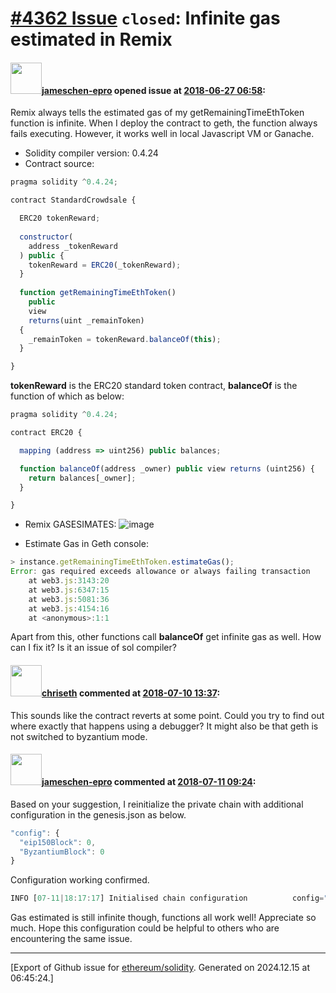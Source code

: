 # [\#4362 Issue](https://github.com/ethereum/solidity/issues/4362) `closed`: Infinite gas estimated in Remix

#### <img src="https://avatars.githubusercontent.com/u/39472215?v=4" width="50">[jameschen-epro](https://github.com/jameschen-epro) opened issue at [2018-06-27 06:58](https://github.com/ethereum/solidity/issues/4362):

Remix always tells the estimated gas of my getRemainingTimeEthToken function is infinite. When I deploy the contract to geth, the function always fails executing. However, it works well in local Javascript VM or Ganache.
* Solidity compiler version: 0.4.24
* Contract source:
```javascript
pragma solidity ^0.4.24;

contract StandardCrowdsale {

  ERC20 tokenReward;
      
  constructor(
    address _tokenReward
  ) public {
    tokenReward = ERC20(_tokenReward);
  }
 
  function getRemainingTimeEthToken()
    public
    view
    returns(uint _remainToken)
  {
    _remainToken = tokenReward.balanceOf(this);
  }

}
```
**tokenReward** is the ERC20 standard token contract, **balanceOf** is the function of which as below:
```javascript
pragma solidity ^0.4.24;

contract ERC20 {

  mapping (address => uint256) public balances;

  function balanceOf(address _owner) public view returns (uint256) {
    return balances[_owner];
  }

}
```

* Remix GASESIMATES:
![image](https://user-images.githubusercontent.com/39472215/41957440-eca8f8b4-7a21-11e8-9e11-fdf24c59e1d4.png)

* Estimate Gas in Geth console:
```javascript
> instance.getRemainingTimeEthToken.estimateGas();
Error: gas required exceeds allowance or always failing transaction
    at web3.js:3143:20
    at web3.js:6347:15
    at web3.js:5081:36
    at web3.js:4154:16
    at <anonymous>:1:1
```

Apart from this, other functions call **balanceOf** get infinite gas as well.
How can I fix it? Is it an issue of sol compiler?



#### <img src="https://avatars.githubusercontent.com/u/9073706?v=4" width="50">[chriseth](https://github.com/chriseth) commented at [2018-07-10 13:37](https://github.com/ethereum/solidity/issues/4362#issuecomment-403824883):

This sounds like the contract reverts at some point. Could you try to find out where exactly that happens using a debugger? It might also be that geth is not switched to byzantium mode.

#### <img src="https://avatars.githubusercontent.com/u/39472215?v=4" width="50">[jameschen-epro](https://github.com/jameschen-epro) commented at [2018-07-11 09:24](https://github.com/ethereum/solidity/issues/4362#issuecomment-404104408):

Based on your suggestion, I reinitialize the private chain with additional configuration in the genesis.json as below.
```javascript
"config": {
  "eip150Block": 0,
  "ByzantiumBlock": 0
}
```
Configuration working confirmed.
```javascript
INFO [07-11|18:17:17] Initialised chain configuration          config="{ChainID: 2828 Homestead: 0 DAO: 0 DAOSupport: true EIP150: 0 EIP155: 0 EIP158: 0 Byzantium: 0 Constantinople: <nil> Engine: unknown}"
```
Gas estimated is still infinite though, functions all work well! Appreciate so much.
Hope this configuration could be helpful to others who are encountering the same issue.


-------------------------------------------------------------------------------



[Export of Github issue for [ethereum/solidity](https://github.com/ethereum/solidity). Generated on 2024.12.15 at 06:45:24.]
